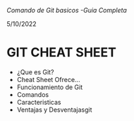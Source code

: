 *Comando de Git basicos -Guia Completa*  

5/10/2022

# GIT CHEAT SHEET
- ¿Que es Git? 
- Cheat Sheet Ofrece...
- Funcionamiento de Git
- Comandos
- Caracteristicas
- Ventajas y Desventajasgit